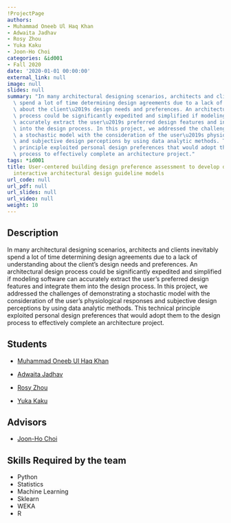 ```yaml
---
!ProjectPage
authors:
- Muhammad Oneeb Ul Haq Khan
- Adwaita Jadhav
- Rosy Zhou
- Yuka Kaku
- Joon-Ho Choi
categories: &id001
- Fall 2020
date: '2020-01-01 00:00:00'
external_link: null
image: null
slides: null
summary: "In many architectural designing scenarios, architects and clients inevitably\
  \ spend a lot of time determining design agreements due to a lack of understanding\
  \ about the client\u2019s design needs and preferences. An architectural design\
  \ process could be significantly expedited and simplified if modeling software can\
  \ accurately extract the user\u2019s preferred design features and integrate them\
  \ into the design process. In this project, we addressed the challenges of demonstrating\
  \ a stochastic model with the consideration of the user\u2019s physiological responses\
  \ and subjective design perceptions by using data analytic methods. This technical\
  \ principle exploited personal design preferences that would adopt them to the design\
  \ process to effectively complete an architecture project."
tags: *id001
title: User-centered building design preference assessment to develop data-driven
  interactive architectural design guideline models
url_code: null
url_pdf: null
url_slides: null
url_video: null
weight: 10
---
```

## Description

In many architectural designing scenarios, architects and clients inevitably spend a lot of time determining design agreements due to a lack of understanding about the client’s design needs and preferences. An architectural design process could be significantly expedited and simplified if modeling software can accurately extract the user’s preferred design features and integrate them into the design process. In this project, we addressed the challenges of demonstrating a stochastic model with the consideration of the user’s physiological responses and subjective design perceptions by using data analytic methods. This technical principle exploited personal design preferences that would adopt them to the design process to effectively complete an architecture project.





## Students

* [Muhammad Oneeb Ul Haq Khan](../../../author/muhammad-oneebulhaqkhan)

* [Adwaita Jadhav](../../../author/adwaita-jadhav)

* [Rosy Zhou](../../../author/rosy-zhou)

* [Yuka Kaku](../../../author/yuka-kaku)

## Advisors

* [Joon-Ho Choi](../../../author/joonho-choi)

## Skills Required by the team


* Python
* Statistics
* Machine Learning
* Sklearn
* WEKA
* R
